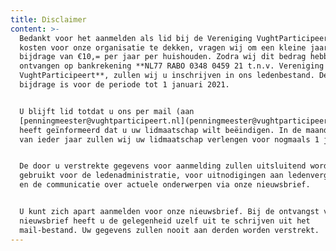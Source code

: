 ```yaml
---
title: Disclaimer
content: >-
  Bedankt voor het aanmelden als lid bij de Vereniging VughtParticipeert. Om de
  kosten voor onze organisatie te dekken, vragen wij om een kleine jaarlijkse
  bijdrage van €10,= per jaar per huishouden. Zodra wij dit bedrag hebben
  ontvangen op bankrekening **NL77 RABO 0348 0459 21 t.n.v. Vereniging
  VughtParticipeert**, zullen wij u inschrijven in ons ledenbestand. Deze
  bijdrage is voor de periode tot 1 januari 2021.


  U blijft lid totdat u ons per mail (aan
  [penningmeester@vughtparticipeert.nl](penningmeester@vughtparticipeert.nl))
  heeft geïnformeerd dat u uw lidmaatschap wilt beëindigen. In de maand november
  van ieder jaar zullen wij uw lidmaatschap verlengen voor nogmaals 1 jaar. 


  De door u verstrekte gegevens voor aanmelding zullen uitsluitend worden
  gebruikt voor de ledenadministratie, voor uitnodigingen aan ledenvergaderingen
  en de communicatie over actuele onderwerpen via onze nieuwsbrief. 


  U kunt zich apart aanmelden voor onze nieuwsbrief. Bij de ontvangst van iedere
  nieuwsbrief heeft u de gelegenheid uzelf uit te schrijven uit het
  mail-bestand. Uw gegevens zullen nooit aan derden worden verstrekt.
---
```


